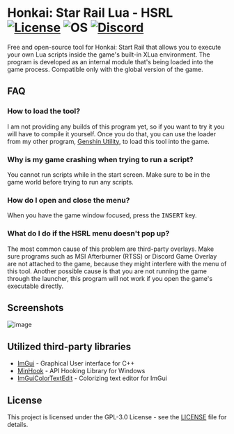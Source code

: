 # Honkai: Star Rail Lua - HSRL [![License](https://img.shields.io/badge/License-GPL3.0-green.svg)](https://github.com/lanylow/genshin-utility/blob/main/LICENSE) ![OS](https://img.shields.io/badge/OS-Windows-yellow.svg) [![Discord](https://img.shields.io/badge/chat-discord-informational)](https://discord.gg/MrtJvV5tKv)

Free and open-source tool for Honkai: Start Rail that allows you to execute your own Lua scripts inside the game's built-in XLua environment. The program is developed as an internal module that's being loaded into the game process. Compatible only with the global version of the game.

## FAQ

### How to load the tool?
I am not providing any builds of this program yet, so if you want to try it you will have to compile it yourself. Once you do that, you can use the loader from my other program, [Genshin Utility](https://github.com/lanylow/genshin-utility), to load this tool into the game.

### Why is my game crashing when trying to run a script?
You cannot run scripts while in the start screen. Make sure to be in the game world before trying to run any scripts.

### How do I open and close the menu?
When you have the game window focused, press the <kbd>INSERT</kbd> key.

### What do I do if the HSRL menu doesn't pop up?
The most common cause of this problem are third-party overlays. Make sure programs such as MSI Afterburner (RTSS) or Discord Game Overlay are not attached to the game, because they might interfere with the menu of this tool. Another possible cause is that you are not running the game through the launcher, this program will not work if you open the game's executable directly.

## Screenshots

![image](https://github.com/lanylow/hsrl/assets/31806776/fefeac86-e309-4be9-816d-98c0f86fd666)

## Utilized third-party libraries

* [ImGui](https://github.com/ocornut/imgui) - Graphical User interface for C++
* [MinHook](https://github.com/TsudaKageyu/minhook) - API Hooking Library for Windows
* [ImGuiColorTextEdit](https://github.com/BalazsJako/ImGuiColorTextEdit) - Colorizing text editor for ImGui 

## License

This project is licensed under the GPL-3.0 License - see the [LICENSE](https://github.com/lanylow/hsrl/blob/master/LICENSE) file for details.
